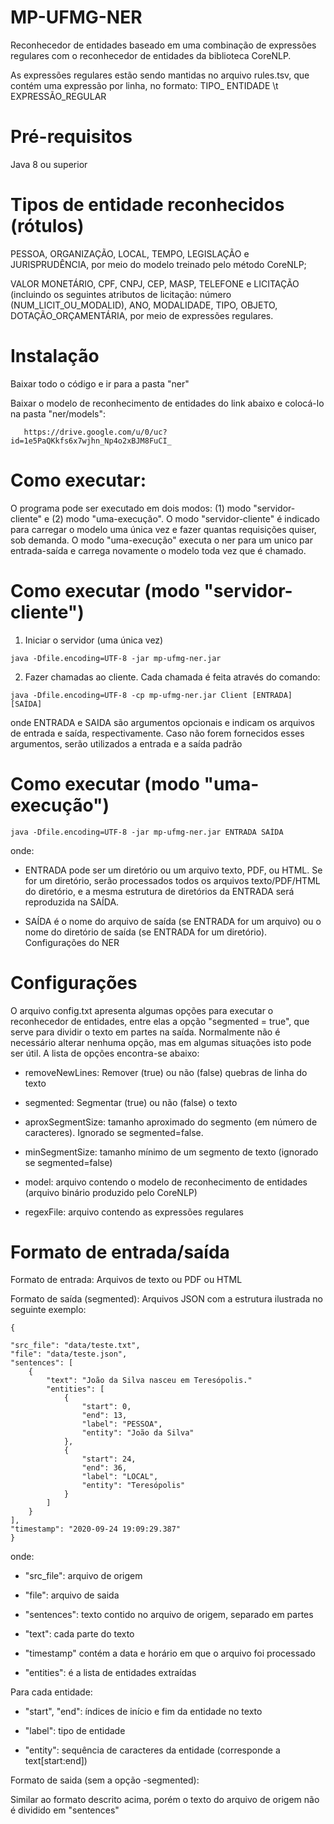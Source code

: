 # MP-UFMG-NER

Reconhecedor de entidades baseado em uma combinação de expressões regulares com o reconhecedor de entidades da biblioteca CoreNLP.

As expressões regulares estão sendo mantidas no arquivo rules.tsv, que contém uma expressão por linha, no formato: TIPO_ ENTIDADE \t EXPRESSÃO_REGULAR

# Pré-requisitos

Java 8 ou superior

# Tipos de entidade reconhecidos (rótulos)
PESSOA, ORGANIZAÇÃO, LOCAL, TEMPO, LEGISLAÇÃO e JURISPRUDÊNCIA, por meio do modelo treinado pelo método CoreNLP;

VALOR MONETÁRIO, CPF, CNPJ, CEP, MASP, TELEFONE e LICITAÇÃO (incluindo os seguintes atributos de licitação: número (NUM_LICIT_OU_MODALID), ANO, MODALIDADE, TIPO, OBJETO, DOTAÇÃO_ORÇAMENTÁRIA, por meio de expressões regulares.

# Instalação

Baixar todo o código e ir para a pasta "ner"

Baixar o modelo de reconhecimento de entidades do link abaixo e colocá-lo na pasta "ner/models":

   ```
      https://drive.google.com/u/0/uc?id=1e5PaQKkfs6x7wjhn_Np4o2xBJM8FuCI_
   ```
# Como executar:

O programa pode ser executado em dois modos: (1) modo "servidor-cliente" e (2) modo "uma-execução".
O modo "servidor-cliente" é indicado para carregar o modelo uma única vez e fazer quantas requisições quiser, sob demanda.
O modo "uma-execução" executa o ner para um unico par entrada-saída e carrega novamente o modelo toda vez que é chamado.

# Como executar (modo "servidor-cliente")

1. Iniciar o servidor (uma única vez)
```
java -Dfile.encoding=UTF-8 -jar mp-ufmg-ner.jar
```

2. Fazer chamadas ao cliente. Cada chamada é feita através do comando:

```
java -Dfile.encoding=UTF-8 -cp mp-ufmg-ner.jar Client [ENTRADA] [SAÍDA]
```

onde ENTRADA e SAIDA são argumentos opcionais e indicam os arquivos de entrada e saída, respectivamente.
Caso não forem fornecidos esses argumentos, serão utilizados a entrada e a saída padrão


# Como executar (modo "uma-execução")


```
java -Dfile.encoding=UTF-8 -jar mp-ufmg-ner.jar ENTRADA SAÍDA
```

onde:

- ENTRADA pode ser um diretório ou um arquivo texto, PDF, ou HTML. Se for um diretório, serão processados todos os arquivos texto/PDF/HTML do diretório, e a mesma estrutura de diretórios da ENTRADA será reproduzida na SAÍDA.

- SAÍDA é o nome do arquivo de saída (se ENTRADA for um arquivo) ou o nome do diretório de saída (se ENTRADA for um diretório).
Configurações do NER


# Configurações

O arquivo config.txt apresenta algumas opções para executar o reconhecedor de entidades, entre elas a opção "segmented = true", que serve para dividir o texto em partes na saída. Normalmente não é necessário alterar nenhuma opção, mas em algumas situações isto pode ser útil. A lista de opções encontra-se abaixo:

- removeNewLines: Remover (true) ou não (false) quebras de linha do texto

- segmented: Segmentar (true) ou não (false) o texto

- aproxSegmentSize: tamanho aproximado do segmento (em número de caracteres). Ignorado se segmented=false.

- minSegmentSize: tamanho mínimo de um segmento de texto (ignorado se segmented=false)

- model: arquivo contendo o modelo de reconhecimento de entidades (arquivo binário produzido pelo CoreNLP)

- regexFile: arquivo contendo as expressões regulares


# Formato de entrada/saída

Formato de entrada: Arquivos de texto ou PDF ou HTML

Formato de saída (segmented): Arquivos JSON com a estrutura ilustrada no seguinte exemplo:

```
{

"src_file": "data/teste.txt",
"file": "data/teste.json",
"sentences": [
    {
        "text": "João da Silva nasceu em Teresópolis."
        "entities": [
            {
                "start": 0,  
                "end": 13,   
                "label": "PESSOA", 
                "entity": "João da Silva" 
            },
            {
                "start": 24,
                "end": 36,
                "label": "LOCAL",
                "entity": "Teresópolis"
            }
        ]
    }
],
"timestamp": "2020-09-24 19:09:29.387"
}
```

onde:

 - "src_file": arquivo de origem

 - "file": arquivo de saida

 - "sentences": texto contido no arquivo de origem, separado em partes

 - "text": cada parte do texto

- "timestamp" contém a data e horário em que o arquivo foi processado

- "entities": é a lista de entidades extraídas

Para cada entidade:

- "start", "end": índices de início e fim da entidade no texto

- "label": tipo de entidade

- "entity": sequência de caracteres da entidade (corresponde a text[start:end])

Formato de saida (sem a opção -segmented):

Similar ao formato descrito acima, porém o texto do arquivo de origem não é dividido em "sentences"
